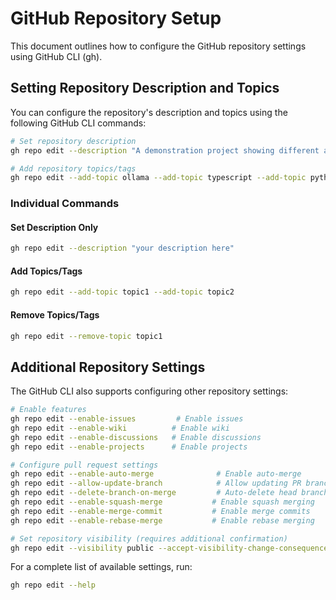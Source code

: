 # GitHub Repository Setup

This document outlines how to configure the GitHub repository settings using GitHub CLI (gh).

## Setting Repository Description and Topics

You can configure the repository's description and topics using the following GitHub CLI commands:

```bash
# Set repository description
gh repo edit --description "A demonstration project showing different approaches to getting structured outputs from Ollama using JavaScript and Python implementations"

# Add repository topics/tags
gh repo edit --add-topic ollama --add-topic typescript --add-topic python --add-topic structured-data
```

### Individual Commands

#### Set Description Only

```bash
gh repo edit --description "your description here"
```

#### Add Topics/Tags

```bash
gh repo edit --add-topic topic1 --add-topic topic2
```

#### Remove Topics/Tags

```bash
gh repo edit --remove-topic topic1
```

## Additional Repository Settings

The GitHub CLI also supports configuring other repository settings:

```bash
# Enable features
gh repo edit --enable-issues         # Enable issues
gh repo edit --enable-wiki          # Enable wiki
gh repo edit --enable-discussions   # Enable discussions
gh repo edit --enable-projects      # Enable projects

# Configure pull request settings
gh repo edit --enable-auto-merge              # Enable auto-merge
gh repo edit --allow-update-branch            # Allow updating PR branches
gh repo edit --delete-branch-on-merge         # Auto-delete head branches after merge
gh repo edit --enable-squash-merge           # Enable squash merging
gh repo edit --enable-merge-commit           # Enable merge commits
gh repo edit --enable-rebase-merge           # Enable rebase merging

# Set repository visibility (requires additional confirmation)
gh repo edit --visibility public --accept-visibility-change-consequences
```

For a complete list of available settings, run:

```bash
gh repo edit --help
